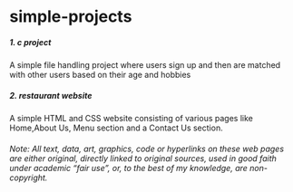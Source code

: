 # simple-projects

##### 1. c project

A simple file handling project where users sign up and then are matched with other users based on their age and hobbies

##### 2. restaurant website

A simple HTML and CSS website consisting of various pages like Home,About Us, Menu section and a Contact Us section.

###### Note: All text, data, art, graphics, code or hyperlinks on these web pages are either original, directly linked to original sources, used in good faith under academic “fair use”, or, to the best of my knowledge, are non-copyright.

